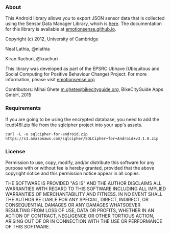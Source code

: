 ### About
This Android library allows you to export JSON sensor data that is collected using the Sensor Data Manager Library, which is [here](https://github.com/emotionsense/SensorDataManager). The documentation for this library is available at [emotionsense.github.io](http://emotionsense.github.io/).

 Copyright (c) 2012, University of Cambridge
 
 Neal Lathia, @nlathia
 
 Kiran Rachuri, @krachuri

This library was developed as part of the EPSRC Ubhave (Ubiquitous and
Social Computing for Positive Behaviour Change) Project. For more
information, please visit [emotionsense.org](http://www.emotionsense.org)

 Contributors:
 Mihai Ghete <m.ghete@bikecityguide.org>, BikeCityGuide Apps GmbH, 2015
 
### Requirements

If you are going to be using the encrypted database, you need to add the icudt46l.zip file from the sqlcipher project into your app's assets.

```
curl -L -o sqlcipher-for-android.zip https://s3.amazonaws.com/sqlcipher/SQLCipher+for+Android+v3.1.0.zip
```

### License

Permission to use, copy, modify, and/or distribute this software for any
purpose with or without fee is hereby granted, provided that the above
copyright notice and this permission notice appear in all copies.

THE SOFTWARE IS PROVIDED "AS IS" AND THE AUTHOR DISCLAIMS ALL WARRANTIES
WITH REGARD TO THIS SOFTWARE INCLUDING ALL IMPLIED WARRANTIES OF
MERCHANTABILITY AND FITNESS. IN NO EVENT SHALL THE AUTHOR BE LIABLE FOR ANY
SPECIAL, DIRECT, INDIRECT, OR CONSEQUENTIAL DAMAGES OR ANY DAMAGES
WHATSOEVER RESULTING FROM LOSS OF USE, DATA OR PROFITS, WHETHER IN AN
ACTION OF CONTRACT, NEGLIGENCE OR OTHER TORTIOUS ACTION, ARISING OUT OF OR
IN CONNECTION WITH THE USE OR PERFORMANCE OF THIS SOFTWARE.
